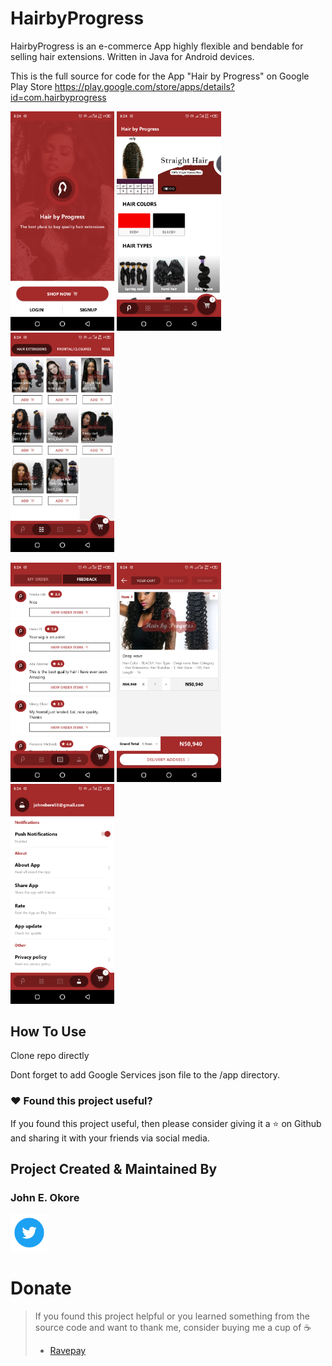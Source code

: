 # HairbyProgress

HairbyProgress is an e-commerce App highly flexible and bendable for selling hair extensions. Written in Java for Android devices.

This is the full source for code for the App "Hair by Progress" on Google Play Store https://play.google.com/store/apps/details?id=com.hairbyprogress


<img src="screenshots/s1.png" width="33%" /> <img src="screenshots/s2.png" width="33%" /> <img src="screenshots/s3.png" width="33%" />

<img src="screenshots/s4.png" width="33%" /> <img src="screenshots/s5.png" width="33%" /> <img src="screenshots/s6.png" width="33%" />


## How To Use

Clone repo directly

Dont forget to add Google Services json file to the /app directory.


### :heart: Found this project useful?

If you found this project useful, then please consider giving it a :star: on Github and sharing it with your friends via social media.

## Project Created & Maintained By

### John E. Okore

<a href="https://twitter.com/johnebere58"><img src="https://github.com/aritraroy/social-icons/blob/master/twitter-icon.png?raw=true" width="60"></a>

# Donate

> If you found this project helpful or you learned something from the source code and want to thank me, consider buying me a cup of :coffee:
>
> - [Ravepay](https://rave.flutterwave.com/donate/oumg0prh9wta)



